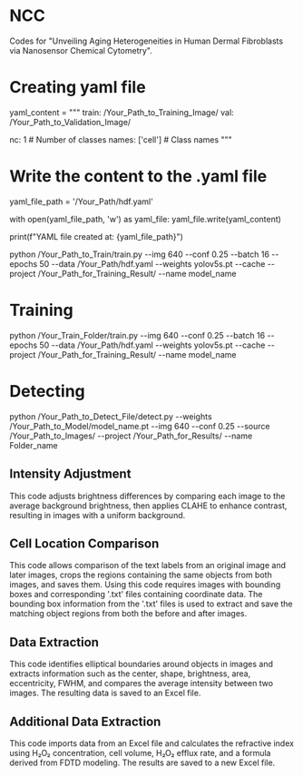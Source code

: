 # NCC
Codes for "Unveiling Aging Heterogeneities in Human Dermal Fibroblasts via Nanosensor Chemical Cytometry".

# Creating yaml file
yaml_content = """
train: /Your_Path_to_Training_Image/
val: /Your_Path_to_Validation_Image/

nc: 1  # Number of classes
names: ['cell']  # Class names
"""

# Write the content to the .yaml file
yaml_file_path = '/Your_Path/hdf.yaml'

with open(yaml_file_path, 'w') as yaml_file:
    yaml_file.write(yaml_content)

print(f"YAML file created at: {yaml_file_path}")

python /Your_Path_to_Train/train.py --img 640 --conf 0.25 --batch 16 --epochs 50 --data /Your_Path/hdf.yaml --weights yolov5s.pt --cache --project /Your_Path_for_Training_Result/ --name model_name


# Training
python /Your_Train_Folder/train.py --img 640 --conf 0.25 --batch 16 --epochs 50 --data /Your_Path/hdf.yaml --weights yolov5s.pt --cache --project /Your_Path_for_Training_Result/ --name model_name

# Detecting
python /Your_Path_to_Detect_File/detect.py --weights /Your_Path_to_Model/model_name.pt --img 640 --conf 0.25 --source /Your_Path_to_Images/ --project /Your_Path_for_Results/ --name Folder_name

## Intensity Adjustment
This code adjusts brightness differences by comparing each image to the average background brightness, then applies CLAHE to enhance contrast, resulting in images with a uniform background.

## Cell Location Comparison
This code allows comparison of the text labels from an original image and later images, crops the regions containing the same objects from both images, and saves them.
Using this code requires images with bounding boxes and corresponding '.txt' files containing coordinate data. The bounding box information from the '.txt' files is used to extract and save the matching object regions from both the before and after images.

## Data Extraction
This code identifies elliptical boundaries around objects in images and extracts information such as the center, shape, brightness, area, eccentricity, FWHM, and compares the average intensity between two images. The resulting data is saved to an Excel file.

## Additional Data Extraction
This code imports data from an Excel file and calculates the refractive index using H₂O₂ concentration, cell volume, H₂O₂ efflux rate, and a formula derived from FDTD modeling. The results are saved to a new Excel file.
